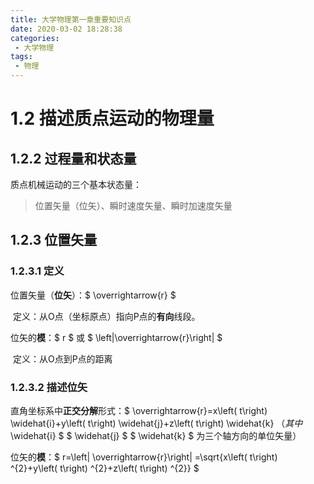 ```yaml
---
title: 大学物理第一章重要知识点
date: 2020-03-02 18:28:38
categories:
 - 大学物理
tags:
 - 物理
---
```


# 1.2 描述质点运动的物理量

## 1.2.2 过程量和状态量

质点机械运动的三个基本状态量：

> 位置矢量（位矢）、瞬时速度矢量、瞬时加速度矢量

## 1.2.3 位置矢量

### 1.2.3.1 定义

位置矢量（**位矢**）：$ \overrightarrow{r} $

​		定义：从O点（坐标原点）指向P点的**有向**线段。

位矢的**模**：$ r $ 或 $ \left|\overrightarrow{r}\right| $

​		定义：从O点到P点的距离

### 1.2.3.2 描述位矢

直角坐标系中**正交分解**形式：$ \overrightarrow{r}=x\left( t\right) \widehat{i}+y\left( t\right) \widehat{j}+z\left( t\right) \widehat{k} $（其中$ \widehat{i} $ $ \widehat{j} $ $ \widehat{k} $ 为三个轴方向的单位矢量）

位矢的**模**：$ r=\left| \overrightarrow{r}\right| =\sqrt{x\left( t\right) ^{2}+y\left( t\right) ^{2}+z\left( t\right) ^{2}} $